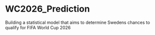 # WC2026_Prediction
Building a statistical model that aims to determine Swedens chances to qualify for FIFA World Cup 2026
